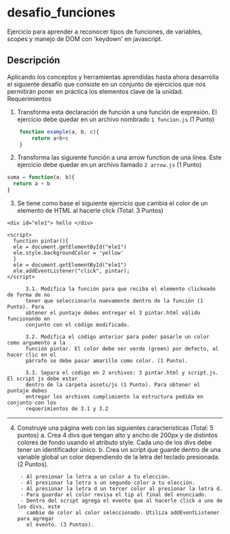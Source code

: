 # desafio_funciones
Ejercicio para aprender a reconocer tipos de funciones, de variables, scopes y manejo de DOM con 'keydown' en javascript.

## Descripción

Aplicando los conceptos y herramientas aprendidas hasta ahora desarrolla el siguiente
desafío que consiste en un conjunto de ejercicios que nos permitirán poner en práctica los
elementos clave de la unidad.
Requerimientos

1. Transforma esta declaración de función a una función de expresión. El ejercicio debe
quedar en un archivo nombrado `1 funcion.js` (1 Punto)


```javascript
    function example(a, b, c){
        return a+b+c
    }
```


2. Transforma las siguiente función a una arrow function de una línea. Este ejercicio
debe quedar en un archivo llamado `2 arrow.js` (1 Punto)

```javascript 
suma = function(a, b){
  return a + b
}
```


3. Se tiene como base el siguiente ejercicio que cambia el color de un elemento de
HTML al hacerle click (Total: 3 Puntos)

            
``` 
<div id="ele1"> hello </div>

<script>
  function pintar(){
  ele = document.getElementById("ele1")
  ele.style.backgroundColor = 'yellow'
  }
  ele = document.getElementById("ele1")
  ele.addEventListener("click", pintar);
</script>  
```
        


          3.1. Modifica la función para que reciba el elemento clickeado de forma de no
          tener que seleccionarlo nuevamente dentro de la función (1 Punto). Para
          obtener el puntaje debes entregar el 3 pintar.html válido funcionando en
          conjunto con el código modificado.

          3.2. Modifica el código anterior para poder pasarle un color como argumento a la
          función pintar. El color debe ser verde (green) por defecto, al hacer clic en el
          párrafo se debe pasar amarillo como color. (1 Punto).

          3.3. Separa el código en 2 archivos: 3 pintar.html y script.js. El script js debe estar
          dentro de la carpeta assets/js (1 Punto). Para obtener el puntaje debes
          entregar los archivos cumplimiento la estructura pedida en conjunto con los
          requerimientos de 3.1 y 3.2

  ****
  
4. Construye una página web con las siguientes características (Total: 5 puntos)
    a. Crea 4 divs que tengan alto y ancho de 200px y de distintos colores de fondo
      usando el atributo style. Cada uno de los divs debe tener un identificador
      único.
    b.  Crea un script que guarde dentro de una variable global un color
    dependiendo de la letra del teclado presionada. (2 Puntos).
    
        - Al presionar la letra a un color a tu elección.
        - Al presionar la letra s un segundo color a tu elección.
        - Al presionar la letra d un tercer color al presionar la letra d.
        - Para guardar el color revisa el tip al final del enunciado.
        - Dentro del script agrega el evento que al hacerle click a uno de los divs, este
          cambie de color al color seleccionado. Utiliza addEventListener para agregar
          el evento. (3 Puntos).
